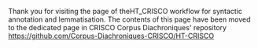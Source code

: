 Thank you for visiting the page of theHT_CRISCO workflow for syntactic annotation and lemmatisation.
The contents of this page have been moved to the dedicated page in CRISCO Corpus Diachroniques' repository
https://github.com/Corpus-Diachroniques-CRISCO/HT-CRISCO
